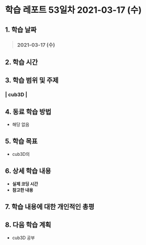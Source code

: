 # 학습 레포트 53일차 2021-03-17 (수)

## 1. 학습 날짜
> ### 2021-03-17 (수)

## 2. 학습 시간
> ###

## 3. 학습 범위 및 주제
### | cub3D  |

## 4. 동료 학습 방법
- 해당 없음

## 5. 학습 목표
- cub3D의 

## 6. 상세 학습 내용
- **실제 코딩 시간**
- **참고한 내용**

## 7. 학습 내용에 대한 개인적인 총평

## 8. 다음 학습 계획
- cub3D 공부